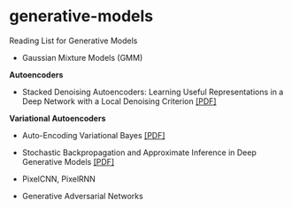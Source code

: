 # generative-models
Reading List for Generative Models


- Gaussian Mixture Models (GMM)


__Autoencoders__
- Stacked Denoising Autoencoders: Learning Useful Representations in a Deep Network with a Local Denoising Criterion [[PDF]](http://www.jmlr.org/papers/volume11/vincent10a/vincent10a.pdf)

__Variational Autoencoders__
- Auto-Encoding Variational Bayes [[PDF]](https://arxiv.org/pdf/1312.6114.pdf)
- Stochastic Backpropagation and Approximate Inference in Deep Generative Models [[PDF]](https://arxiv.org/pdf/1401.4082.pdf)

- PixelCNN, PixelRNN


- Generative Adversarial Networks



